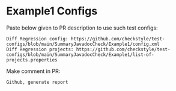 # Example1 Configs
Paste below given to PR description to use such test configs:
```
Diff Regression config: https://github.com/checkstyle/test-configs/blob/main/SummaryJavadocCheck/Example1/config.xml
Diff Regression projects: https://github.com/checkstyle/test-configs/blob/main/SummaryJavadocCheck/Example1/list-of-projects.properties
```
Make comment in PR:
```
Github, generate report
```
